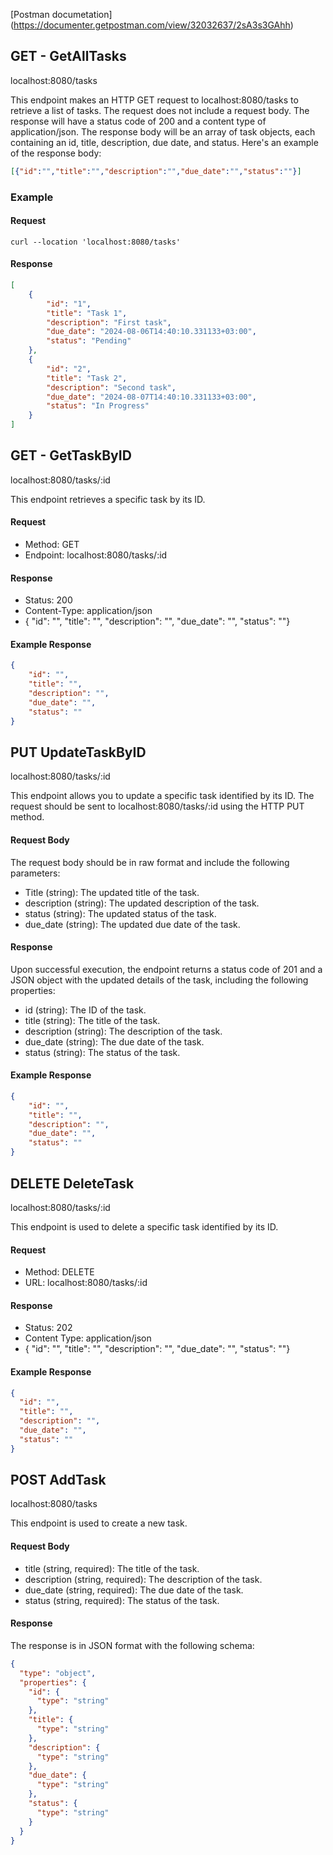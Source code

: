[Postman documetation] (https://documenter.getpostman.com/view/32032637/2sA3s3GAhh)

## GET - GetAllTasks

localhost:8080/tasks

This endpoint makes an HTTP GET request to localhost:8080/tasks to retrieve a list of tasks. The request does not include a request body. The response will have a status code of 200 and a content type of application/json. The response body will be an array of task objects, each containing an id, title, description, due date, and status. Here's an example of the response body:


```json
[{"id":"","title":"","description":"","due_date":"","status":""}]
```

### Example

#### Request

```curl
curl --location 'localhost:8080/tasks'
```

#### Response

```JSON
[
    {
        "id": "1",
        "title": "Task 1",
        "description": "First task",
        "due_date": "2024-08-06T14:40:10.331133+03:00",
        "status": "Pending"
    },
    {
        "id": "2",
        "title": "Task 2",
        "description": "Second task",
        "due_date": "2024-08-07T14:40:10.331133+03:00",
        "status": "In Progress"
    }
]
```

## GET - GetTaskByID

localhost:8080/tasks/:id

This endpoint retrieves a specific task by its ID.

#### Request
* Method: GET
* Endpoint: localhost:8080/tasks/:id

#### Response
* Status: 200
* Content-Type: application/json
* { "id": "", "title": "", "description": "", "due_date": "", "status": ""}

#### Example Response

```JSON
{
    "id": "",
    "title": "",
    "description": "",
    "due_date": "",
    "status": ""
}
```


## PUT UpdateTaskByID

localhost:8080/tasks/:id

This endpoint allows you to update a specific task identified by its ID. The request should be sent to localhost:8080/tasks/:id using the HTTP PUT method.

#### Request Body
The request body should be in raw format and include the following parameters:
* Title (string): The updated title of the task.
* description (string): The updated description of the task.
* status (string): The updated status of the task.
* due_date (string): The updated due date of the task.

#### Response
Upon successful execution, the endpoint returns a status code of 201 and a JSON object with the updated details of the task, including the following properties:
* id (string): The ID of the task.
* title (string): The title of the task.
* description (string): The description of the task.
* due_date (string): The due date of the task.
* status (string): The status of the task.

#### Example Response
```JSON
{
    "id": "",
    "title": "",
    "description": "",
    "due_date": "",
    "status": ""
}
```

## DELETE DeleteTask

localhost:8080/tasks/:id

This endpoint is used to delete a specific task identified by its ID.

#### Request

* Method: DELETE
* URL: localhost:8080/tasks/:id

#### Response

* Status: 202
* Content Type: application/json
* { "id": "", "title": "", "description": "", "due_date": "", "status": ""}

#### Example Response
```JSON
{
  "id": "",
  "title": "",
  "description": "",
  "due_date": "",
  "status": ""
}
```

## POST AddTask

localhost:8080/tasks


This endpoint is used to create a new task.

#### Request Body

* title (string, required): The title of the task.
* description (string, required): The description of the task.
* due_date (string, required): The due date of the task.
* status (string, required): The status of the task.

#### Response

The response is in JSON format with the following schema:
```JSON
{
  "type": "object",
  "properties": {
    "id": {
      "type": "string"
    },
    "title": {
      "type": "string"
    },
    "description": {
      "type": "string"
    },
    "due_date": {
      "type": "string"
    },
    "status": {
      "type": "string"
    }
  }
}
```
